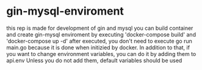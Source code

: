 # gin-mysql-enviroment

this rep is made for development of gin and mysql 
you can build container and create gin-mysql enviroment by executing 'docker-compose build' and 'docker-compose up -d'
after executed, you don't need to execute go run main.go because it is done when initizied by docker.
In addition to that, if you want to change environment variables, you can do it by adding them to api.env
Unless you do not add them, default variables should be used
